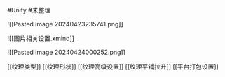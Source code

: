 
#Unity #未整理 

![[Pasted image 20240423235741.png]]

![[图片相关设置.xmind]]

![[Pasted image 20240424000252.png]]


[[纹理类型]]
[[纹理形状]]
[[纹理高级设置]]
[[纹理平铺拉升]]
[[平台打包设置]]